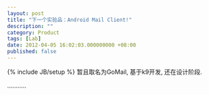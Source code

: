 ```yaml
---
layout: post
title: "下一个实验品：Android Mail Client!"
description: ""
category: Product
tags: [Lab]
date: 2012-04-05 16:02:03.000000000 +08:00
published: false
---
```

{% include JB/setup %}
暂且取名为GoMail, 基于k9开发, 还在设计阶段.

...........
